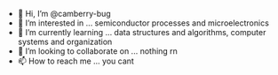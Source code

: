 - 👋 Hi, I’m @camberry-bug
- 👀 I’m interested in ... semiconductor processes and microelectronics
- 🌱 I’m currently learning ... data structures and algorithms, computer systems and organization
- 💞️ I’m looking to collaborate on ... nothing rn
- 📫 How to reach me ... you cant

<!---
camberry-bug/camberry-bug is a ✨ special ✨ repository because its `README.md` (this file) appears on your GitHub profile.
You can click the Preview link to take a look at your changes.
--->
